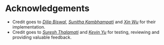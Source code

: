 # Acknowledgements

- Credit goes to [*Dilip Biswal*](https://github.com/dilipbiswal), [*Sunitha Kambhampati*](https://github.com/skambha) and [*Xin Wu*](https://github.com/xwu0226) for their implementation.
- Credit goes to [*Suresh Thalamati*](https://github.com/sureshthalamati) and [*Kevin Yu*](https://github.com/kevinyu98) for testing, reviewing and providing valuable feedback.

